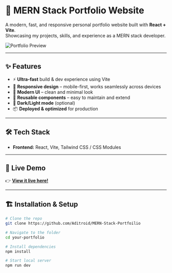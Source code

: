 # 🚀 MERN Stack Portfolio Website

A modern, fast, and responsive personal portfolio website built with **React + Vite**.  
Showcasing my projects, skills, and experience as a MERN stack developer.

![Portfolio Preview](https://drive.google.com/file/d/17k7i1ilHg3m9c6UYlieU9djFiQwvbU67/view?usp=sharing)

---

## ✨ Features

- ⚡ **Ultra-fast** build & dev experience using Vite
- 📱 **Responsive design** – mobile-first, works seamlessly across devices
- 🎨 **Modern UI** – clean and minimal look
- 🧩 **Reusable components** – easy to maintain and extend
- 🌙 **Dark/Light mode** (optional)
- 📦 **Deployed & optimized** for production

---

## 🛠 Tech Stack

- **Frontend:** React, Vite, Tailwind CSS / CSS Modules

---


## 🚀 Live Demo

👉 [**View it live here!**](https://adityabora-mernportfolio.vercel.app)

---

## 🏗 Installation & Setup

```bash
# Clone the repo
git clone https://github.com/Aditroid/MERN-Stack-Portfoilio

# Navigate to the folder
cd your-portfolio

# Install dependencies
npm install

# Start local server
npm run dev
